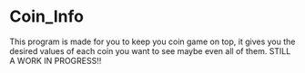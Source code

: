 # Coin_Info
This program is made for you to keep you coin game on top, it gives you the desired values of each coin you want to see maybe even all of them.
 STILL A WORK IN PROGRESS!!
